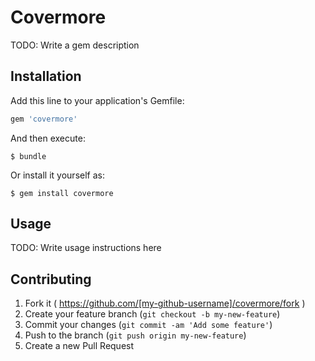 # Covermore

TODO: Write a gem description

## Installation

Add this line to your application's Gemfile:

```ruby
gem 'covermore'
```

And then execute:

    $ bundle

Or install it yourself as:

    $ gem install covermore

## Usage

TODO: Write usage instructions here

## Contributing

1. Fork it ( https://github.com/[my-github-username]/covermore/fork )
2. Create your feature branch (`git checkout -b my-new-feature`)
3. Commit your changes (`git commit -am 'Add some feature'`)
4. Push to the branch (`git push origin my-new-feature`)
5. Create a new Pull Request
